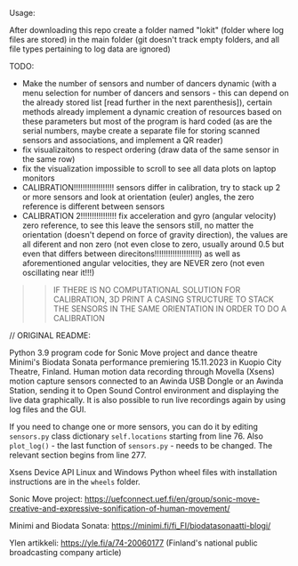 Usage:

After downloading this repo create a folder named "lokit" (folder where log files are stored) in the main folder (git doesn't track empty folders, and all file types pertaining to log data are ignored)

TODO: 

- Make the number of sensors and number of dancers dynamic (with a menu selection for number of dancers and sensors - this can depend on the already stored list [read further in the next parenthesis]),
  certain methods already implement a dynamic creation of resources based on these parameters but most of the program is hard coded
  (as are the serial numbers, maybe create a separate file for storing scanned sensors and associations, and implement a QR reader)
- fix visualizaitons to respect ordering (draw data of the same sensor in the same row)
- fix the visualization impossible to scroll to see all data plots on laptop monitors
- CALIBRATION!!!!!!!!!!!!!!!!!! sensors differ in calibration, try to stack up 2 or more sensors and look at orientation (euler) angles, the zero reference is different between sensors
- CALIBRATION 2!!!!!!!!!!!!!!!! fix acceleration and gyro (angular velocity) zero reference, to see this leave the sensors still, no matter the orientation (doesn't depend on force of gravity direction), the values are all diferent and non zero (not even close to zero, usually around 0.5 but even that differs between direcitons!!!!!!!!!!!!!!!!!!!!) as well as aforementioned angular velocities, they are NEVER zero (not even oscillating near it!!!)
  
 >> IF THERE IS NO COMPUTATIONAL SOLUTION FOR CALIBRATION, 3D PRINT A CASING STRUCTURE TO STACK THE SENSORS IN THE SAME ORIENTATION IN ORDER TO DO A CALIBRATION 

  

// ORIGINAL README:

Python 3.9 program code for Sonic Move project and dance theatre Minimi's Biodata Sonata performance premiering 15.11.2023 in Kuopio City Theatre, Finland. Human motion data recording through Movella (Xsens) motion capture sensors connected to an Awinda USB Dongle or an Awinda Station, sending it to Open Sound Control environment and displaying the live data graphically. It is also possible to run live recordings again by using log files and the GUI.

If you need to change one or more sensors, you can do it by editing `sensors.py` class dictionary `self.locations` starting from line 76. Also `plot_log()` - the last function of `sensors.py` - needs to be changed. The relevant section begins from line 277. 

Xsens Device API Linux and Windows Python wheel files with installation instructions are in the `wheels` folder.

Sonic Move project: https://uefconnect.uef.fi/en/group/sonic-move-creative-and-expressive-sonification-of-human-movement/

Minimi and Biodata Sonata: https://minimi.fi/fi_FI/biodatasonaatti-blogi/

Ylen artikkeli: https://yle.fi/a/74-20060177 (Finland's national public broadcasting company article)
